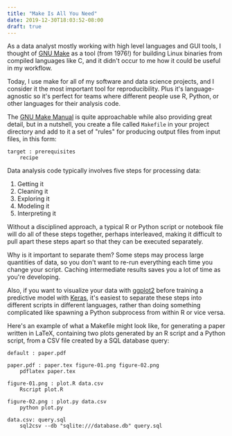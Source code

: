 ```yaml
---
title: "Make Is All You Need"
date: 2019-12-30T18:03:52-08:00
draft: true
---
```


As a data analyst mostly working with high level languages and GUI tools,
I thought of [GNU Make](https://www.gnu.org/software/make/) as a tool
(from 1976!) for building Linux binaries from compiled languages like C,
and it didn't occur to me how it could be useful in my workflow.

Today, I use make for all of my software and data science projects, and I
consider it the most important tool for reproducibility. Plus it's
language-agnostic so it's perfect for teams where different people use
R, Python, or other languages for their analysis code.

The [GNU Make Manual](https://www.gnu.org/software/make/manual/make.html)
is quite approachable while also providing great detail, but in a nutshell,
you create a file called `Makefile` in your project directory and add to it
a set of "rules" for producing output files from input files, in this form:

```make
target : prerequisites
    recipe
```

Data analysis code typically involves five steps for processing data:

1. Getting it
2. Cleaning it
3. Exploring it
4. Modeling it
5. Interpreting it

Without a disciplined approach, a typical R or Python script or notebook file
will do all of these steps together, perhaps interleaved, making it difficult
to pull apart these steps apart so that they can be executed separately.

Why is it important to separate them? Some steps may process large quantities of
data, so you don't want to re-run everything each time you change your script.
Caching intermediate results saves you a lot of time as you're developing.

Also, if you want to visualize your data with
[ggplot2](https://ggplot2.tidyverse.org/) before training a predictive model
with [Keras](https://keras.io/),
it's easiest to separate these steps into
different scripts in different languages, rather than doing something
complicated like spawning a Python subprocess from within R or vice versa.

Here's an example of what a Makefile might look like, for generating a paper
written in LaTeX, containing two plots generated by an R script and a Python
script, from a CSV file created by a SQL database query:

```make
default : paper.pdf

paper.pdf : paper.tex figure-01.png figure-02.png
    pdflatex paper.tex

figure-01.png : plot.R data.csv
    Rscript plot.R

figure-02.png : plot.py data.csv
    python plot.py

data.csv: query.sql
    sql2csv --db "sqlite:///database.db" query.sql
```

